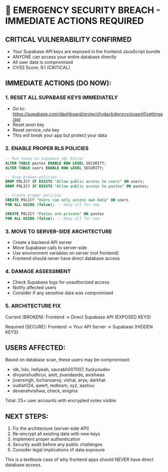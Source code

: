 # 🚨 EMERGENCY SECURITY BREACH - IMMEDIATE ACTIONS REQUIRED

## CRITICAL VULNERABILITY CONFIRMED
- Your Supabase API keys are exposed in the frontend JavaScript bundle
- ANYONE can access your entire database directly
- All user data is compromised
- CVSS Score: 9.1 (CRITICAL)

## IMMEDIATE ACTIONS (DO NOW):

### 1. RESET ALL SUPABASE KEYS IMMEDIATELY
- Go to: https://supabase.com/dashboard/project/tydacbdqnzvyziyasnif/settings/api
- Reset anon key
- Reset service_role key
- This will break your app but protect your data

### 2. ENABLE PROPER RLS POLICIES
```sql
-- Run these in Supabase SQL Editor
ALTER TABLE pastes ENABLE ROW LEVEL SECURITY;
ALTER TABLE users ENABLE ROW LEVEL SECURITY;

-- Drop broken policies
DROP POLICY IF EXISTS "Allow public access to users" ON users;
DROP POLICY IF EXISTS "Allow public access to pastes" ON pastes;

-- Create proper policies
CREATE POLICY "Users can only access own data" ON users
FOR ALL USING (false); -- Deny all for now

CREATE POLICY "Pastes are private" ON pastes
FOR ALL USING (false); -- Deny all for now
```

### 3. MOVE TO SERVER-SIDE ARCHITECTURE
- Create a backend API server
- Move Supabase calls to server-side
- Use environment variables on server (not frontend)
- Frontend should never have direct database access

### 4. DAMAGE ASSESSMENT
- Check Supabase logs for unauthorized access
- Notify affected users
- Consider if any sensitive data was compromised

### 5. ARCHITECTURE FIX
Current (BROKEN):
Frontend → Direct Supabase API (EXPOSED KEYS)

Required (SECURE):
Frontend → Your API Server → Supabase (HIDDEN KEYS)

## USERS AFFECTED:
Based on database scan, these users may be compromised:
- idk, lolo, hellyeah, saurabh007007, fuckyoudev
- divyanshudhruv, amit, jivandaside, avishwas
- jivansingh, lochansaroy, vishal, arya, darkhat
- sudish124, qwert, redteam, xyz, aashuu
- devanshvishwa, check, enigma

Total: 25+ user accounts with encrypted notes visible

## NEXT STEPS:
1. Fix the architecture (server-side API)
2. Re-encrypt all existing data with new keys
3. Implement proper authentication
4. Security audit before any public challenges
5. Consider legal implications of data exposure

This is a textbook case of why frontend apps should NEVER have direct database access.